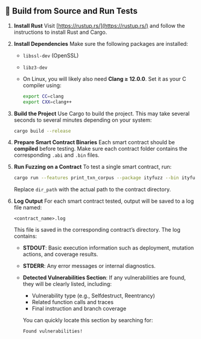 ## 🔧 Build from Source and Run Tests

1. **Install Rust**
   Visit [https://rustup.rs/](https://rustup.rs/) and follow the instructions to install Rust and Cargo.

2. **Install Dependencies**
   Make sure the following packages are installed:

   * `libssl-dev` (OpenSSL)
   * `libz3-dev`
   * On Linux, you will likely also need **Clang ≥ 12.0.0**. Set it as your C compiler using:

     ```bash
     export CC=clang
     export CXX=clang++
     ```

3. **Build the Project**
   Use Cargo to build the project. This may take several seconds to several minutes depending on your system:

   ```bash
   cargo build --release
   ```

4. **Prepare Smart Contract Binaries**
   Each smart contract should be **compiled** before testing. Make sure each contract folder contains the corresponding `.abi` and `.bin` files.

5. **Run Fuzzing on a Contract**
   To test a single smart contract, run:

   ```bash
   cargo run --features print_txn_corpus --package ityfuzz --bin ityfuzz -- evm -t dir_path/*
   ```

   Replace `dir_path` with the actual path to the contract directory.

6. **Log Output**
   For each smart contract tested, output will be saved to a log file named:

   ```
   <contract_name>.log
   ```

   This file is saved in the corresponding contract’s directory. The log contains:

   * **STDOUT**: Basic execution information such as deployment, mutation actions, and coverage results.
   * **STDERR**: Any error messages or internal diagnostics.
   * **Detected Vulnerabilities Section**:
     If any vulnerabilities are found, they will be clearly listed, including:

     * Vulnerability type (e.g., Selfdestruct, Reentrancy)
     * Related function calls and traces
     * Final instruction and branch coverage

     You can quickly locate this section by searching for:

     ```
     Found vulnerabilities!
     ```